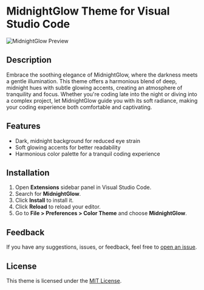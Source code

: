 # MidnightGlow Theme for Visual Studio Code

![MidnightGlow Preview](preview.png)

## Description

Embrace the soothing elegance of MidnightGlow, where the darkness meets a gentle illumination. This theme offers a harmonious blend of deep, midnight hues with subtle glowing accents, creating an atmosphere of tranquility and focus. Whether you're coding late into the night or diving into a complex project, let MidnightGlow guide you with its soft radiance, making your coding experience both comfortable and captivating.

## Features

- Dark, midnight background for reduced eye strain
- Soft glowing accents for better readability
- Harmonious color palette for a tranquil coding experience

## Installation

1. Open **Extensions** sidebar panel in Visual Studio Code.
2. Search for **MidnightGlow**.
3. Click **Install** to install it.
4. Click **Reload** to reload your editor.
5. Go to **File > Preferences > Color Theme** and choose **MidnightGlow**.

## Feedback

If you have any suggestions, issues, or feedback, feel free to [open an issue](https://github.com/dumildematos/midnight-glow/issues).

## License

This theme is licensed under the [MIT License](LICENSE).

